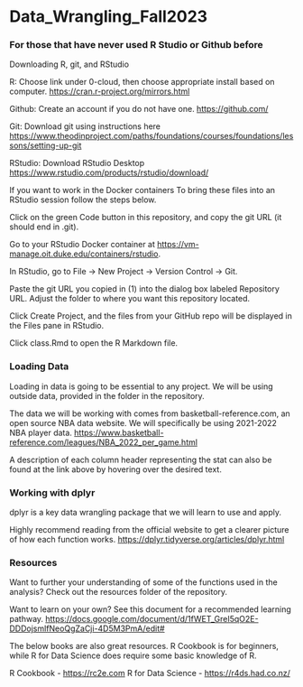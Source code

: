 # Data_Wrangling_Fall2023

### For those that have never used R Studio or Github before
Downloading R, git, and RStudio

R: Choose link under 0-cloud, then choose appropriate install based on computer. https://cran.r-project.org/mirrors.html

Github: Create an account if you do not have one. https://github.com/

Git: Download git using instructions here https://www.theodinproject.com/paths/foundations/courses/foundations/lessons/setting-up-git

RStudio: Download RStudio Desktop https://www.rstudio.com/products/rstudio/download/

If you want to work in the Docker containers
To bring these files into an RStudio session follow the steps below.

Click on the green Code button in this repository, and copy the git URL (it should end in .git).

Go to your RStudio Docker container at https://vm-manage.oit.duke.edu/containers/rstudio.

In RStudio, go to File → New Project → Version Control → Git.

Paste the git URL you copied in (1) into the dialog box labeled Repository URL. Adjust the folder to where you want this repository located.

Click Create Project, and the files from your GitHub repo will be displayed in the Files pane in RStudio.

Click class.Rmd to open the R Markdown file.


### Loading Data
Loading in data is going to be essential to any project. We will be using outside data, provided in the folder in the repository.

The data we will be working with comes from basketball-reference.com, an open source NBA data website. We will specifically be using 2021-2022 NBA player data. https://www.basketball-reference.com/leagues/NBA_2022_per_game.html

A description of each column header representing the stat can also be found at the link above by hovering over the desired text.

### Working with dplyr
dplyr is a key data wrangling package that we will learn to use and apply.

Highly recommend reading from the official website to get a clearer picture of how each function works. https://dplyr.tidyverse.org/articles/dplyr.html

### Resources
Want to further your understanding of some of the functions used in the analysis? Check out the resources folder of the repository.

Want to learn on your own? See this document for a recommended learning pathway. https://docs.google.com/document/d/1fWET_GreI5qO2E-DDDojsmlfNeoQgZaCji-4D5M3PmA/edit#

The below books are also great resources. R Cookbook is for beginners, while R for Data Science does require some basic knowledge of R.

R Cookbook - https://rc2e.com
R for Data Science - https://r4ds.had.co.nz/
